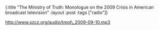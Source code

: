 {:title "The Ministry of Truth: Monologue on the 2009 Crisis in American broadcast television"
:layout :post
:tags  ["radio"]}

<http://www.szcz.org/audio/tmot\_2009-09-10.mp3>

